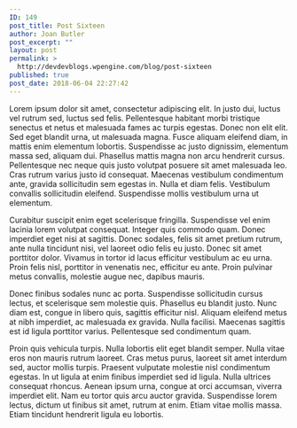 ```yaml
---
ID: 149
post_title: Post Sixteen
author: Joan Butler
post_excerpt: ""
layout: post
permalink: >
  http://devdevblogs.wpengine.com/blog/post-sixteen
published: true
post_date: 2018-06-04 22:27:42
---
```

Lorem ipsum dolor sit amet, consectetur adipiscing elit. In justo dui, luctus vel rutrum sed, luctus sed felis. Pellentesque habitant morbi tristique senectus et netus et malesuada fames ac turpis egestas. Donec non elit elit. Sed eget blandit urna, ut malesuada magna. Fusce aliquam eleifend diam, in mattis enim elementum lobortis. Suspendisse ac justo dignissim, elementum massa sed, aliquam dui. Phasellus mattis magna non arcu hendrerit cursus. Pellentesque nec neque quis justo volutpat posuere sit amet malesuada leo. Cras rutrum varius justo id consequat. Maecenas vestibulum condimentum ante, gravida sollicitudin sem egestas in. Nulla et diam felis. Vestibulum convallis sollicitudin eleifend. Suspendisse mollis vestibulum urna ut elementum.

Curabitur suscipit enim eget scelerisque fringilla. Suspendisse vel enim lacinia lorem volutpat consequat. Integer quis commodo quam. Donec imperdiet eget nisi at sagittis. Donec sodales, felis sit amet pretium rutrum, ante nulla tincidunt nisi, vel laoreet odio felis eu justo. Donec sit amet porttitor dolor. Vivamus in tortor id lacus efficitur vestibulum ac eu urna. Proin felis nisl, porttitor in venenatis nec, efficitur eu ante. Proin pulvinar metus convallis, molestie augue nec, dapibus mauris.

Donec finibus sodales nunc ac porta. Suspendisse sollicitudin cursus lectus, et scelerisque sem molestie quis. Phasellus eu blandit justo. Nunc diam est, congue in libero quis, sagittis efficitur nisl. Aliquam eleifend metus at nibh imperdiet, ac malesuada ex gravida. Nulla facilisi. Maecenas sagittis est id ligula porttitor varius. Pellentesque sed condimentum quam.

Proin quis vehicula turpis. Nulla lobortis elit eget blandit semper. Nulla vitae eros non mauris rutrum laoreet. Cras metus purus, laoreet sit amet interdum sed, auctor mollis turpis. Praesent vulputate molestie nisl condimentum egestas. In ut ligula at enim finibus imperdiet sed id ligula. Nulla ultrices consequat rhoncus. Aenean ipsum urna, congue at orci accumsan, viverra imperdiet elit. Nam eu tortor quis arcu auctor gravida. Suspendisse lorem lectus, dictum ut finibus sit amet, rutrum at enim. Etiam vitae mollis massa. Etiam tincidunt hendrerit ligula eu lobortis.